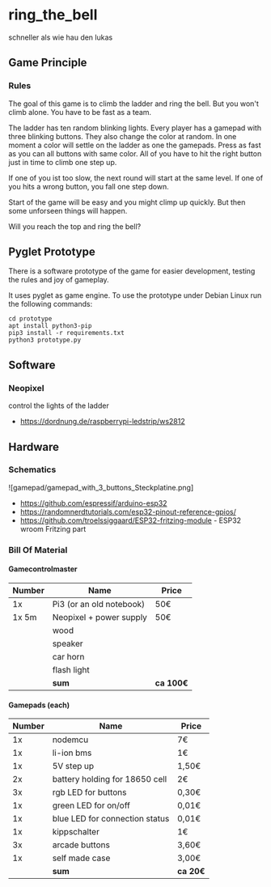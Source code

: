 # ring_the_bell
schneller als wie hau den lukas

## Game Principle
### Rules
The goal of this game is to climb the ladder and ring the bell. But
you won't climb alone. You have to be fast as a team.

The ladder has ten random blinking lights. Every player has a gamepad with three
blinking buttons. They also change the color at random. In one moment a color will
settle on the ladder as one the gamepads. Press as fast as you can all buttons 
with same color. All of you have to hit the right button just in time to climb one
step up.

If one of you ist too slow, the next round will start at the same level.
If one of you hits a wrong button, you fall one step down.

Start of the game will be easy and you might climp up quickly.
But then some unforseen things will happen.

Will you reach the top and ring the bell?


## Pyglet Prototype
There is a software prototype of the game for easier development, testing
the rules and joy of gameplay.

It uses pyglet as game engine. To use the prototype under Debian Linux run the following commands:
```
cd prototype
apt install python3-pip
pip3 install -r requirements.txt
python3 prototype.py
```

## Software
### Neopixel
control the lights of the ladder
* https://dordnung.de/raspberrypi-ledstrip/ws2812


## Hardware

### Schematics
![gamepad/gamepad_with_3_buttons_Steckplatine.png]

* https://github.com/espressif/arduino-esp32
* https://randomnerdtutorials.com/esp32-pinout-reference-gpios/
* https://github.com/troelssiggaard/ESP32-fritzing-module - ESP32 wroom Fritzing part

### Bill Of Material
#### Gamecontrolmaster
| Number | Name | Price |
| ------ | ---- | ----- |
| 1x | Pi3 (or an old notebook) | 50€ |
| 1x 5m | Neopixel + power supply  | 50€ |
| | wood | |
| | speaker | |
| | car horn | |
| | flash light | |
| | **sum** | **ca 100€** |

#### Gamepads (each)
| Number | Name | Price |
| ------ | ---- | ----- |
| 1x | nodemcu | 7€ |
| 1x | li-ion bms | 1€ |
| 1x | 5V step up | 1,50€ |
| 2x | battery holding for 18650 cell | 2€ |
| 3x | rgb LED for buttons | 0,30€ |
| 1x | green LED for on/off | 0,01€ |
| 1x | blue LED for connection status | 0,01€ |
| 1x | kippschalter | 1€ |
| 3x | arcade buttons | 3,60€ |
| 1x | self made case | 3,00€ |
| | **sum** | **ca 20€** |

